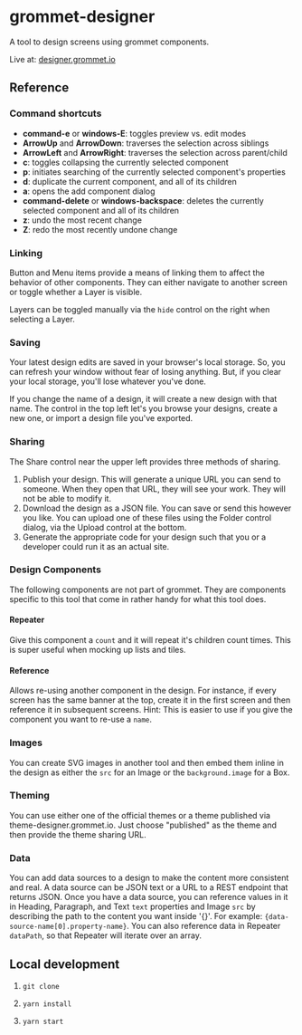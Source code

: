 # grommet-designer

A tool to design screens using grommet components.

Live at: [designer.grommet.io](https://designer.grommet.io)

## Reference

### Command shortcuts

* **command-e** or **windows-E**: toggles preview vs. edit modes
* **ArrowUp** and **ArrowDown**: traverses the selection across siblings
* **ArrowLeft** and **ArrowRight**: traverses the selection across parent/child
* **c**: toggles collapsing the currently selected component
* **p**: initiates searching of the currently selected component's properties
* **d**: duplicate the current component, and all of its children
* **a**: opens the add component dialog
* **command-delete** or **windows-backspace**: deletes the currently selected component and all of its children
* **z**: undo the most recent change
* **Z**: redo the most recently undone change

### Linking

Button and Menu items provide a means of linking them to affect the behavior
of other components. They can either navigate to another screen or toggle
whether a Layer is visible.

Layers can be toggled manually via the `hide` control on the right
when selecting a Layer.

### Saving

Your latest design edits are saved in your browser's local storage. So,
you can refresh your window without fear of losing anything. But, if you
clear your local storage, you'll lose whatever you've done.

If you change the name of a design, it will create a new design with that name.
The control in the top left let's you browse your designs, create a new one,
or import a design file you've exported.

### Sharing

The Share control near the upper left provides three methods of sharing.

1. Publish your design. This will generate a unique URL you can send
to someone. When they open that URL, they will see your work. They will not be
able to modify it.
1. Download the design as a JSON file. You can save or send this
however you like. You can upload one of these files using the Folder control
dialog, via the Upload control at the bottom.
1. Generate the appropriate code for your design such that you
or a developer could run it as an actual site.

### Design Components

The following components are not part of grommet. They are components
specific to this tool that come in rather handy for what this tool does.

#### Repeater

Give this component a `count` and it will repeat it's children count times.
This is super useful when mocking up lists and tiles.

#### Reference

Allows re-using another component in the design. For instance, if every
screen has the same banner at the top, create it in the first screen and
then reference it in subsequent screens. Hint: This is easier to use if you
give the component you want to re-use a `name`.

### Images

You can create SVG images in another tool and then embed them inline in the
design as either the `src` for an Image or the `background.image` for a Box.

### Theming

You can use either one of the official themes or a theme published via theme-designer.grommet.io. Just choose "published" as the theme and then
provide the theme sharing URL.

### Data

You can add data sources to a design to make the content more consistent
and real. A data source can be JSON text or a URL to a REST endpoint that returns JSON. Once you have a data source, you can reference values in it
in Heading, Paragraph, and Text `text` properties and Image `src`
by describing the path to the content
you want inside '{}'. For example: `{data-source-name[0].property-name}`.
You can also reference data in Repeater `dataPath`, so that Repeater will
iterate over an array.

## Local development

1. `git clone`

1. `yarn install`

1. `yarn start`
